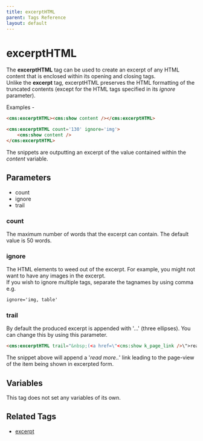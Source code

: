 ```yaml
---
title: excerptHTML
parent: Tags Reference
layout: default
---
```


# excerptHTML

The **excerptHTML** tag can be used to create an excerpt of any HTML content that is enclosed within its opening and closing tags.<br/>
Unlike the **excerpt** tag,  excerptHTML preserves the HTML formatting of the truncated contents (except for the HTML tags specified in its _ignore_ parameter).

Examples -

```html
<cms:excerptHTML><cms:show content /></cms:excerptHTML>
```

```html
<cms:excerptHTML count='130' ignore='img'>
    <cms:show content />
</cms:excerptHTML>
```

The snippets are outputting an excerpt of the value contained within the _content_ variable.

## Parameters

* count
* ignore
* trail

### count

The maximum number of words that the excerpt can contain. The default value is 50 words.

### ignore

The HTML elements to weed out of the excerpt. For example, you might not want to have any images in the excerpt.<br/>
If you wish to ignore multiple tags, separate the tagnames by using comma e.g.

```html
ignore='img, table'
```

### trail

By default the produced excerpt is appended with '...' (three ellipses). You can change this by using this parameter.

```html
<cms:excerptHTML trail="&nbsp;(<a href=\"<cms:show k_page_link />\">read more..</a>)"><cms:show blog_content /></cms:excerptHTML>
```

The snippet above will append a '_read more.._' link leading to the page-view of the item being shown in excerpted form.

## Variables

This tag does not set any variables of its own.

## Related Tags

* [excerpt](./excerpt.html)
